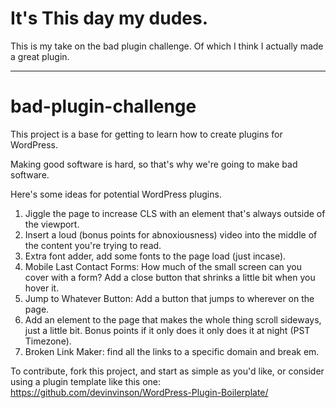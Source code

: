 # It's This day my dudes.
This is my take on the bad plugin challenge.  Of which I think I actually made a great plugin.



---------------------------------------------

# bad-plugin-challenge

This project is a base for getting to learn how to create plugins for WordPress. 

Making good software is hard, so that's why we're going to make bad software. 

Here's some ideas for potential WordPress plugins. 

1. Jiggle the page to increase CLS with an element that's always outside of the viewport. 
2. Insert a loud (bonus points for abnoxiousness) video into the middle of the content you're trying to read. 
3. Extra font adder, add some fonts to the page load (just incase).
4. Mobile Last Contact Forms: How much of the small screen can you cover with a form? Add a close button that shrinks a little bit when you hover it. 
5. Jump to Whatever Button: Add a button that jumps to wherever on the page.
6. Add an element to the page that makes the whole thing scroll sideways, just a little bit. Bonus points if it only does it only does it at night (PST Timezone). 
7. Broken Link Maker: find all the links to a specific domain and break em.

To contribute, fork this project, and start as simple as you'd like, or consider using a plugin template like this one: https://github.com/devinvinson/WordPress-Plugin-Boilerplate/
